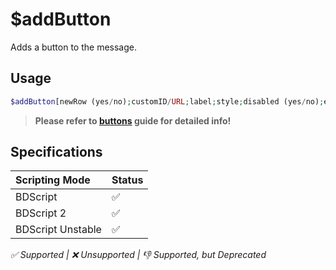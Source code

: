 # $addButton
Adds a button to the message.

## Usage
```php
$addButton[newRow (yes/no);customID/URL;label;style;disabled (yes/no);emoji (leaveEmptyIfNotNeeded);messageID (optional)]
```

> **Please refer to [buttons](/src/guides/buttons.md) guide for detailed info!**

## Specifications
| Scripting Mode | Status
| :---- | :---- |
| BDScript | ✅ |
| BDScript 2 | ✅ |
| BDScript Unstable | ✅ |

*✅ Supported | ❌ Unsupported | 👎 Supported, but Deprecated*